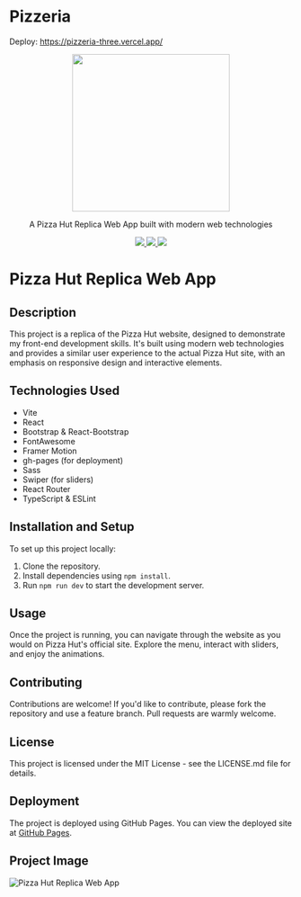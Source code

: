 # Pizzeria
Deploy: https://pizzeria-three.vercel.app/

<p align="center">
  <img src="./public/favicon.ico" height="280px">
  <p align="center">A Pizza Hut Replica Web App built with modern web technologies<p>
  <p align="center">
    <a href="https://www.npmjs.com/package/vite-project">
      <img src="https://img.shields.io/npm/v/vite-project.svg" />
    </a>
    <a href="https://travis-ci.org/rtao-god/pizzeria">
      <img src="https://img.shields.io/travis/rtao-god/pizzeria.svg" />
    </a>
    <a href="https://github.com/rtao-god/pizzeria/blob/master/LICENSE">
      <img src="https://img.shields.io/github/license/rtao-god/pizzeria.svg" />
    </a>
  </p>
</p>

# Pizza Hut Replica Web App

## Description
This project is a replica of the Pizza Hut website, designed to demonstrate my front-end development skills. It's built using modern web technologies and provides a similar user experience to the actual Pizza Hut site, with an emphasis on responsive design and interactive elements.

## Technologies Used
- Vite
- React
- Bootstrap & React-Bootstrap
- FontAwesome
- Framer Motion
- gh-pages (for deployment)
- Sass
- Swiper (for sliders)
- React Router
- TypeScript & ESLint

## Installation and Setup
To set up this project locally:
1. Clone the repository.
2. Install dependencies using `npm install`.
3. Run `npm run dev` to start the development server.

## Usage
Once the project is running, you can navigate through the website as you would on Pizza Hut's official site. Explore the menu, interact with sliders, and enjoy the animations.

## Contributing
Contributions are welcome! If you'd like to contribute, please fork the repository and use a feature branch. Pull requests are warmly welcome.

## License
This project is licensed under the MIT License - see the LICENSE.md file for details.

## Deployment
The project is deployed using GitHub Pages. You can view the deployed site at [GitHub Pages](https://rtao-god.github.io/pizzeria/vite-project/index.html).

## Project Image
![Pizza Hut Replica Web App](image-link-here)
